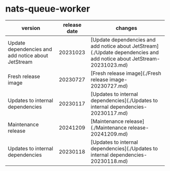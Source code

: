 # nats-queue-worker	


|version|release date|changes|
|---|---|---|
|Update dependencies and add notice about JetStream|20231023|[Update dependencies and add notice about JetStream](./Update dependencies and add notice about JetStream-20231023.md)|
|Fresh release image|20230727|[Fresh release image](./Fresh release image-20230727.md)|
|Updates to internal dependencies|20230117|[Updates to internal dependencies](./Updates to internal dependencies-20230117.md)|
|Maintenance release|20241209|[Maintenance release](./Maintenance release-20241209.md)|
|Updates to internal dependencies|20230118|[Updates to internal dependencies](./Updates to internal dependencies-20230118.md)|
